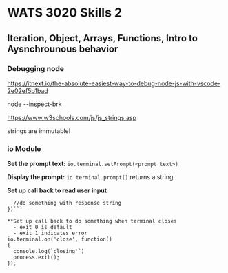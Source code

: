 # WATS 3020 Skills 2

## Iteration, Object, Arrays, Functions, Intro to Aysnchrounous behavior

### Debugging node
https://itnext.io/the-absolute-easiest-way-to-debug-node-js-with-vscode-2e02ef5b1bad

node --inspect-brk <FILE NAME>

https://www.w3schools.com/js/js_strings.asp

strings are immutable!

### io Module

**Set the prompt text:** 
`io.terminal.setPrompt(<prompt text>)`

**Display the prompt:**
`io.terminal.prompt()` returns a string

**Set up call back to read user input**
```io.terminal.on('line', function(response) {
  //do something with response string
})```

**Set up call back to do something when terminal closes
  - exit 0 is default
  - exit 1 indicates error
io.terminal.on('close', function()
{
  console.log(`closing'`)
  process.exit();  
});
